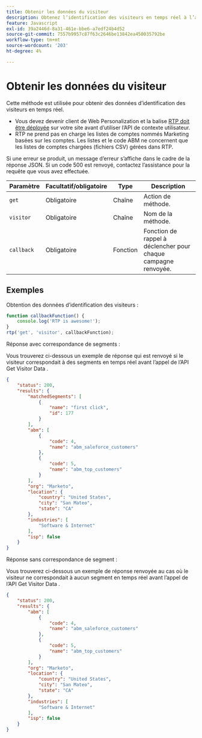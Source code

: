 ```yaml
---
title: Obtenir les données du visiteur
description: Obtenez l’identification des visiteurs en temps réel à l’aide de l’API de contexte utilisateur RTP avec des paramètres, un exemple de rappel et des exemples de réponses pour les segments, ABM et l’emplacement.
feature: Javascript
exl-id: 39a2446d-8a31-461e-bbe6-a7edf24b4d52
source-git-commit: 7557b9957c87f63c2646be13842ea450035792be
workflow-type: tm+mt
source-wordcount: '203'
ht-degree: 4%

---
```


# Obtenir les données du visiteur

Cette méthode est utilisée pour obtenir des données d’identification des visiteurs en temps réel.

- Vous devez devenir client de Web Personalization et la balise [RTP doit être déployée](https://experienceleague.adobe.com/fr/docs/marketo/using/product-docs/web-personalization/rtp-tag-implementation/deploy-the-rtp-javascript) sur votre site avant d’utiliser l’API de contexte utilisateur.
- RTP ne prend pas en charge les listes de comptes nommés Marketing basées sur les comptes. Les listes et le code ABM ne concernent que les listes de comptes chargées (fichiers CSV) gérées dans RTP.

Si une erreur se produit, un message d’erreur s’affiche dans le cadre de la réponse JSON. Si un code 500 est renvoyé, contactez l’assistance pour la requête que vous avez effectuée.

| Paramètre | Facultatif/obligatoire | Type | Description |
|---|---|---|---|
| `get` | Obligatoire | Chaîne | Action de méthode. |
| `visitor` | Obligatoire | Chaîne | Nom de la méthode. |
| `callback` | Obligatoire | Fonction | Fonction de rappel à déclencher pour chaque campagne renvoyée. |

## Exemples

Obtention des données d’identification des visiteurs :

```javascript
function callbackFunction() {
    console.log('RTP is awesome!');
}
rtp('get', 'visitor', callbackFunction);
```

Réponse avec correspondance de segments :

Vous trouverez ci-dessous un exemple de réponse qui est renvoyé si le visiteur correspondait à des segments en temps réel avant l’appel de l’API Get Visitor Data .

```json
{
    "status": 200,
    "results": {
        "matchedSegments": [
            {
                "name": "first click",
                "id": 177
            }
        ],
        "abm": [
            {
                "code": 4,
                "name": "abm_saleforce_customers"
            },
            {
                "code": 5,
                "name": "abm_top_customers"
            }
        ],
        "org": "Marketo",
        "location": {
            "country": "United States",
            "city": "San Mateo",
            "state": "CA"
        },
        "industries": [
            "Software & Internet"
        ],
        "isp": false
    }
}
```

Réponse sans correspondance de segment :

Vous trouverez ci-dessous un exemple de réponse renvoyée au cas où le visiteur ne correspondait à aucun segment en temps réel avant l’appel de l’API Get Visitor Data .

```json
{
    "status": 200,
    "results": {
        "abm": [
            {
                "code": 4,
                "name": "abm_saleforce_customers"
            },
            {
                "code": 5,
                "name": "abm_top_customers"
            }
        ],
        "org": "Marketo",
        "location": {
            "country": "United States",
            "city": "San Mateo",
            "state": "CA"
        },
        "industries": [
            "Software & Internet"
        ],
        "isp": false
    }
}
```
